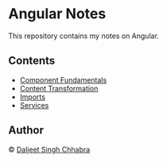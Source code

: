 # Angular Notes

This repository contains my notes on Angular.

## Contents

- [Component Fundamentals](ComponentFundamentals.md)
- [Content Transformation](ContentTransformation.md)
- [Imports](Imports.md)
- [Services](Services.md)


## Author 
 
© [Daljeet Singh Chhabra](https://GitHub.com/iDaljeetSingh)
